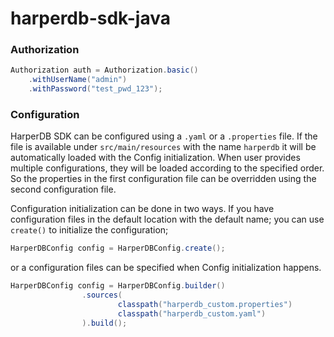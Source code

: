 # harperdb-sdk-java

### Authorization
```Java
Authorization auth = Authorization.basic()
    .withUserName("admin")
    .withPassword("test_pwd_123");
```

### Configuration
HarperDB SDK can be configured using a `.yaml` or a `.properties` file. If the file is available under `src/main/resources` 
with the name `harperdb` it will be automatically loaded with the Config initialization.
When user provides multiple configurations, they will be loaded according to the specified order.
So the properties in the first configuration file can be overridden using the second configuration file. 

Configuration initialization can be done in two ways. If you have configuration files 
in the default location with the default name; you can use `create()` to initialize 
the configuration;
```Java
HarperDBConfig config = HarperDBConfig.create();
```

or a configuration files can be specified when Config initialization happens.

```Java
HarperDBConfig config = HarperDBConfig.builder()
                .sources(
                        classpath("harperdb_custom.properties")
                        classpath("harperdb_custom.yaml")
                ).build();
```
